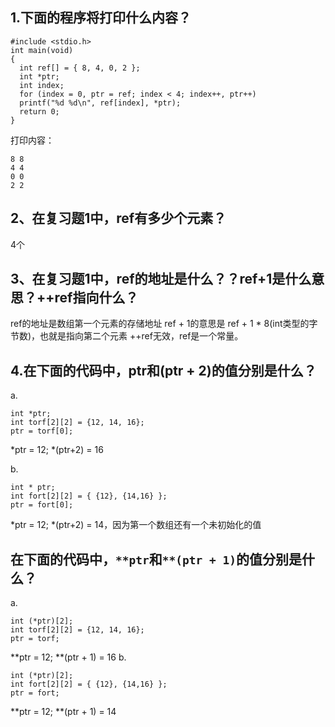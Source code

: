 ## 1.下面的程序将打印什么内容？
```
#include <stdio.h>
int main(void)
{
  int ref[] = { 8, 4, 0, 2 };
  int *ptr;
  int index;
  for (index = 0, ptr = ref; index < 4; index++, ptr++)
  printf("%d %d\n", ref[index], *ptr);
  return 0;
}
```
打印内容：
```
8 8
4 4
0 0
2 2

```

## 2、在复习题1中，ref有多少个元素？
4个

## 3、在复习题1中，ref的地址是什么？？ref+1是什么意思？++ref指向什么？
ref的地址是数组第一个元素的存储地址
ref + 1的意思是 ref + 1 * 8(int类型的字节数)，也就是指向第二个元素
++ref无效，ref是一个常量。

## 4.在下面的代码中，ptr和(ptr + 2)的值分别是什么？
a.
```
int *ptr;
int torf[2][2] = {12, 14, 16};
ptr = torf[0];
```
*ptr = 12; *(ptr+2) = 16

b.
```
int * ptr;
int fort[2][2] = { {12}, {14,16} };
ptr = fort[0];
```
*ptr = 12; *(ptr+2) = 14，因为第一个数组还有一个未初始化的值

## 在下面的代码中，`**ptr`和`**(ptr + 1)`的值分别是什么？
a.
```
int (*ptr)[2];
int torf[2][2] = {12, 14, 16};
ptr = torf;
```
**ptr = 12;
**(ptr + 1) = 16
b.
```
int (*ptr)[2];
int fort[2][2] = { {12}, {14,16} };
ptr = fort;
```
**ptr = 12;
**(ptr + 1) = 14
